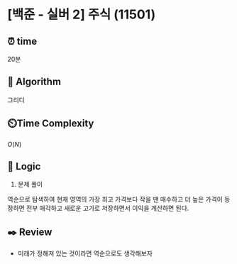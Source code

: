 # [백준 - 실버 2] 주식 (11501)

## ⏰  **time**

20분

## :pushpin: **Algorithm**

그리디

## ⏲️**Time Complexity**

$O(N)$

## :round_pushpin: **Logic**
1. 문제 풀이

역순으로 탐색하여 현재 영역의 가장 최고 가격보다 작을 땐 매수하고 더 높은 가격이 등장하면 전부 매각하고 새로운 고가로 저장하면서 이익을 계산하면 된다.


## :black_nib: **Review**
- 미래가 정해져 있는 것이라면 역순으로도 생각해보자